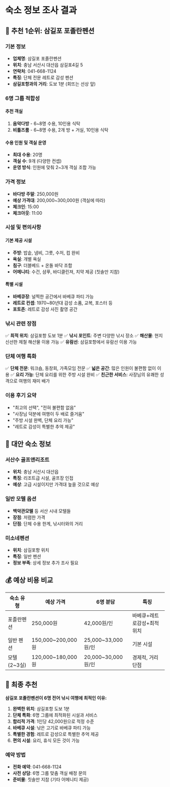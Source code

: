 # 숙소 정보 조사 결과

## 🏡 추천 1순위: 삼길포 포졸란펜션

### 기본 정보
- **업체명**: 삼길포 포졸란펜션
- **위치**: 충남 서산시 대산읍 삼길포4길 5
- **연락처**: 041-668-1124
- **특징**: 단체 전문 레트로 감성 펜션
- **삼길포항과의 거리**: 도보 1분 (회뜨는 선상 앞)

### 6명 그룹 적합성
#### 추천 객실
1. **음악다방** - 6~8명 수용, 10인용 식탁
2. **비틀즈룸** - 6~8명 수용, 2개 방 + 거실, 10인용 식탁

#### 수용 인원 및 객실 운영
- **최대 수용**: 20명
- **객실 수**: 9개 (다양한 컨셉)
- **운영 방식**: 인원에 맞춰 2~3개 객실 조합 가능

### 가격 정보
- **바다방 주말**: 250,000원
- **예상 가격대**: 200,000~300,000원 (객실에 따라)
- **체크인**: 15:00
- **체크아웃**: 11:00

### 시설 및 편의사항
#### 기본 제공 시설
- **주방**: 밥솥, 냄비, 그릇, 수저, 컵 완비
- **욕실**: 개별 욕실
- **침구**: 더블베드 + 온돌 바닥 조합
- **어메니티**: 수건, 샴푸, 바디클린져, 치약 제공 (칫솔만 지참)

#### 특별 시설
- **바베큐장**: 널찍한 공간에서 바베큐 파티 가능
- **레트로 컨셉**: 1970~80년대 감성 소품, 교복, 포스터 등
- **포토존**: 레트로 감성 사진 촬영 공간

### 낚시 관련 장점
✅ **최적 위치**: 삼길포항 도보 1분
✅ **낚시 포인트**: 주변 다양한 낚시 장소
✅ **해산물**: 현지 신선한 제철 해산물 이용 가능
✅ **유람선**: 삼길포항에서 유람선 이용 가능

### 단체 여행 특화
✅ **단체 전문**: 워크숍, 동창회, 가족모임 전문
✅ **넓은 공간**: 많은 인원이 불편함 없이 이용
✅ **요리 가능**: 단체 요리를 위한 주방 시설 완비
✅ **친근한 서비스**: 사장님의 유쾌한 성격으로 여행의 재미 배가

### 이용 후기 요약
- "최고의 선택", "전혀 불편함 없음"
- "사장님 덕분에 여행이 두 배로 즐거움"
- "주방 시설 완벽, 단체 요리 가능"
- "레트로 감성이 특별한 추억 제공"

## 🏨 대안 숙소 정보

### 서산수 골프앤리조트
- **위치**: 충남 서산시 대산읍
- **특징**: 리조트급 시설, 골프장 인접
- **예상**: 고급 시설이지만 가격대 높을 것으로 예상

### 일반 모텔 옵션
- **백악관모텔** 등 서산 시내 모텔들
- **장점**: 저렴한 가격
- **단점**: 단체 수용 한계, 낚시터와의 거리

### 미소네펜션
- **위치**: 삼길포항 위치
- **특징**: 일반 펜션
- **정보 부족**: 상세 정보 추가 조사 필요

## 💰 예상 비용 비교

| 숙소 유형 | 예상 가격 | 6명 분담 | 특징 |
|---------|---------|---------|------|
| 포졸란펜션 | 250,000원 | 42,000원/인 | 바베큐+레트로감성+최적위치 |
| 일반 펜션 | 150,000~200,000원 | 25,000~33,000원/인 | 기본 시설 |
| 모텔 (2~3실) | 120,000~180,000원 | 20,000~30,000원/인 | 경제적, 거리 단점 |

## 🎯 최종 추천

**삼길포 포졸란펜션이 6명 전어 낚시 여행에 최적인 이유:**

1. **완벽한 위치**: 삼길포항 도보 1분
2. **단체 특화**: 6명 그룹에 최적화된 시설과 서비스
3. **합리적 가격**: 1인당 42,000원으로 적정 수준
4. **바베큐 시설**: 낚은 고기로 바베큐 파티 가능
5. **특별한 경험**: 레트로 감성으로 특별한 추억 제공
6. **편의 시설**: 요리, 휴식 모든 것이 가능

### 예약 방법
- **전화 예약**: 041-668-1124
- **사전 상담**: 6명 그룹 맞춤 객실 배정 문의
- **준비물**: 칫솔만 지참 (기타 어메니티 제공)